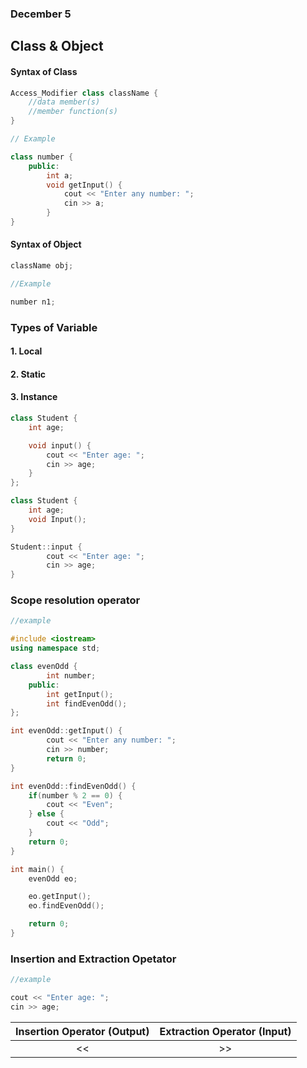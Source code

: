 ### December 5

## Class & Object

#### Syntax of Class
```cpp
Access_Modifier class className {
    //data member(s)
    //member function(s)
}
```
```cpp
// Example

class number {
    public:
        int a;
        void getInput() {
            cout << "Enter any number: ";
            cin >> a;
        }
}
```

#### Syntax of Object
```cpp
className obj;
```

```cpp
//Example

number n1;
```

### Types of Variable 

#### 1. Local
#### 2. Static
#### 3. Instance

```cpp
class Student {
    int age;

    void input() {
        cout << "Enter age: ";
        cin >> age;
    }
};

class Student {
    int age;
    void Input();
}

Student::input {
        cout << "Enter age: ";
        cin >> age;
}
```

### Scope resolution operator 

```cpp
//example

#include <iostream>
using namespace std;

class evenOdd {
        int number;
    public:
        int getInput();
        int findEvenOdd();
};

int evenOdd::getInput() {
        cout << "Enter any number: ";
        cin >> number;
        return 0;
}

int evenOdd::findEvenOdd() {
    if(number % 2 == 0) {
        cout << "Even";
    } else {
        cout << "Odd";
    }
    return 0;
}

int main() {
    evenOdd eo;

    eo.getInput();
    eo.findEvenOdd();

    return 0;
}
```

### Insertion and Extraction Opetator

```cpp
//example

cout << "Enter age: ";
cin >> age;
```

|Insertion Operator (Output)|Extraction Operator (Input)|
|:-:|:-:|
|<<|>>|





